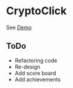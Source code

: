 # CryptoClick

See [Demo](https://crypto.qwiwi.xyz/)

## ToDo
* Refactoring code
* Re-design
* Add score board
* Add achievements